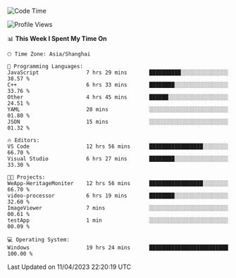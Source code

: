 <!--START_SECTION:waka-->
![Code Time](http://img.shields.io/badge/Code%20Time-858%20hrs%2020%20mins-blue)

![Profile Views](http://img.shields.io/badge/Profile%20Views-6-blue)

📊 **This Week I Spent My Time On** 

```text
🕑︎ Time Zone: Asia/Shanghai

💬 Programming Languages: 
JavaScript               7 hrs 29 mins       ██████████░░░░░░░░░░░░░░░   38.57 % 
C++                      6 hrs 33 mins       ████████░░░░░░░░░░░░░░░░░   33.76 % 
Other                    4 hrs 45 mins       ██████░░░░░░░░░░░░░░░░░░░   24.51 % 
YAML                     20 mins             ░░░░░░░░░░░░░░░░░░░░░░░░░   01.80 % 
JSON                     15 mins             ░░░░░░░░░░░░░░░░░░░░░░░░░   01.32 % 

🔥 Editors: 
VS Code                  12 hrs 56 mins      █████████████████░░░░░░░░   66.70 % 
Visual Studio            6 hrs 27 mins       ████████░░░░░░░░░░░░░░░░░   33.30 % 

🐱‍💻 Projects: 
WeApp-HeritageMoniter    12 hrs 56 mins      █████████████████░░░░░░░░   66.70 % 
video-processor          6 hrs 19 mins       ████████░░░░░░░░░░░░░░░░░   32.60 % 
ImageViewer              7 mins              ░░░░░░░░░░░░░░░░░░░░░░░░░   00.61 % 
testApp                  1 min               ░░░░░░░░░░░░░░░░░░░░░░░░░   00.09 % 

💻 Operating System: 
Windows                  19 hrs 24 mins      █████████████████████████   100.00 % 
```


 Last Updated on 11/04/2023 22:20:19 UTC
<!--END_SECTION:waka-->